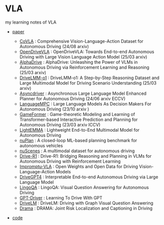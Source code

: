 # VLA
my learning notes of VLA <br>
- [paper][1]
  - [CoVLA][3] : Comprehensive Vision-Language-Action Dataset for Autonomous Driving (24/08 arxiv)
  - [OpenDriveVLA][4] : OpenDriveVLA: Towards End-to-end Autonomous Driving with Large Vision Language Action Model (25/03 arxiv)
  - [AlphaDrive][5] : AlphaDrive: Unleashing the Power of VLMs in Autonomous Driving via Reinforcement Learning and Reasoning (25/03 arxiv)
  - [DriveLMM-o1][6] : DriveLMM-o1: A Step-by-Step Reasoning Dataset and Large Multimodal Model for Driving Scenario Understanding (25/03 arxiv)
  - [Asyncdriver][7] : Asynchronous Large Language Model Enhanced Planner for Autonomous Driving (24/06 arxiv ECCV)
  - [LanguageMPC][8] : Large Language Models As Decision Makers For Autonomous Driving (23/10 arxiv )
  - [GameFormer][9] : Game-theoretic Modeling and Learning of Transformer-based Interactive Prediction and Planning for Autonomous Driving (23/03 arxiv ICCV)
  - [LightEMMA][10] : Lightweight End-to-End Multimodal  Model for Autonomous Driving
  - [nuPlan][11] : A closed-loop ML-based planning benchmark for autonomous vehicles
  - [nuScenes][12] : A multimodal dataset for autonomous driving
  - [Drive-R1][13] : Drive-R1: Bridging Reasoning and Planning in VLMs for Autonomous Driving with Reinforcement Learning
  - [Impromptu-VLA][14] : Open Weights and Open Data for Driving Vision-Language-Action Models
  - [DriveGPT4][15] : Interpretable End-to-end  Autonomous Driving via Large Language Model
  - [LingoQA][16] : LingoQA: Visual Question Answering for Autonomous Driving
  - [GPT-Driver][17] : Learning To Drive With GPT
  - [DriveLM][18] : DriveLM: Driving with Graph Visual Question Answering
  - [Drama][19] : DRAMA: Joint Risk Localization and Captioning in Driving


- [code][2]


[1]:https://github.com/yuan-qi5/VLA/tree/main/paper
[2]:https://github.com/yuan-qi5/VLA/tree/main/code
[3]:https://github.com/yuan-qi5/VLA/blob/main/paper/CoVLA.md
[4]:https://github.com/yuan-qi5/VLA/blob/main/paper/OpenDriveVLA.md
[5]:https://github.com/yuan-qi5/VLA/blob/main/paper/AlphaDrive.md
[6]:https://github.com/yuan-qi5/VLA/blob/main/paper/DriveLMM-o1.md
[7]:https://github.com/yuan-qi5/VLA/blob/main/paper/Asyncdriver.md
[8]:https://github.com/yuan-qi5/VLA/blob/main/paper/LanguageMPC.md
[9]:https://github.com/yuan-qi5/VLA/blob/main/paper/GameFormer.md
[10]:https://github.com/yuan-qi5/VLA/blob/main/paper/LightEMMA.md
[11]:https://github.com/yuan-qi5/VLA/blob/main/paper/nuPlan.md
[12]:https://github.com/yuan-qi5/VLA/blob/main/paper/nuScenes.md
[13]:https://github.com/yuan-qi5/VLA/blob/main/paper/Drive-R1.md
[14]:https://github.com/yuan-qi5/VLA/blob/main/paper/Impromptu-VLA.md
[15]:https://github.com/yuan-qi5/VLA/blob/main/paper/DriveGPT4.md
[16]:https://github.com/yuan-qi5/VLA/blob/main/paper/LingoQA.md
[17]:https://github.com/yuan-qi5/VLA/blob/main/paper/DriveLM.md
[18]:https://github.com/yuan-qi5/VLA/blob/main/paper/GPT-Driver.md
[19]:https://github.com/yuan-qi5/VLA/blob/main/paper/Drama.md



